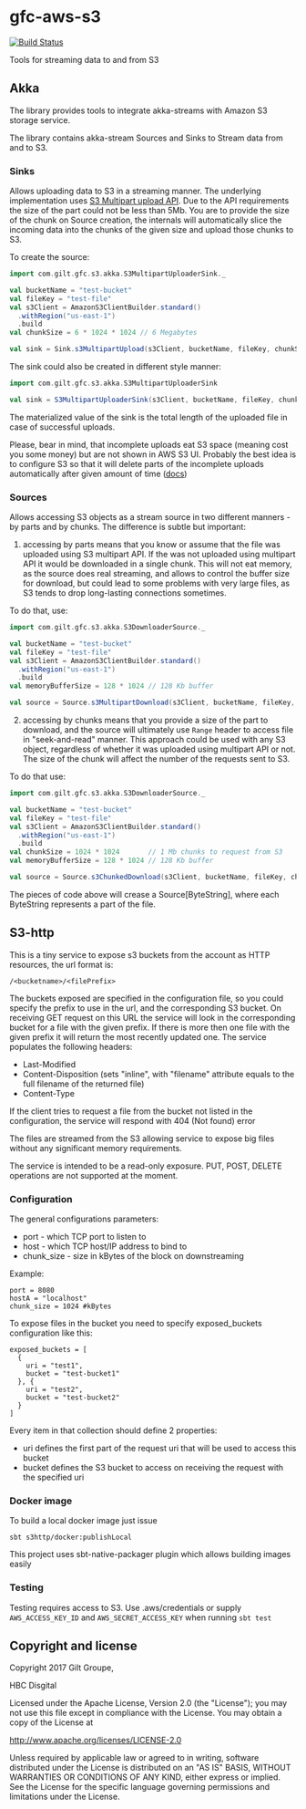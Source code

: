 # gfc-aws-s3

[![Build Status](https://travis-ci.com/gilt/gfc-aws-s3.svg?token=GMHJnzRkMmqWsbzuEWgW&branch=master)](https://travis-ci.com/gilt/gfc-aws-s3)

Tools for streaming data to and from S3

## Akka

The library provides tools to integrate akka-streams with Amazon S3 storage service. 

The library contains akka-stream Sources and Sinks to Stream data from and to S3.

### Sinks

Allows uploading data to S3 in a streaming manner. The underlying implementation uses [S3 Multipart upload API](http://docs.aws.amazon.com/AmazonS3/latest/dev/llJavaUploadFile.html). Due to the API requirements the size of the part could not be less than 5Mb. You are to provide the size of the chunk on Source creation, the internals will automatically slice the incoming data into the chunks of the given size and upload those chunks to S3.

To create the source:

```scala
import com.gilt.gfc.s3.akka.S3MultipartUploaderSink._

val bucketName = "test-bucket"
val fileKey = "test-file"
val s3Client = AmazonS3ClientBuilder.standard()
  .withRegion("us-east-1")
  .build
val chunkSize = 6 * 1024 * 1024 // 6 Megabytes

val sink = Sink.s3MultipartUpload(s3Client, bucketName, fileKey, chunkSize)
```

The sink could also be created in different style manner:

```scala
import com.gilt.gfc.s3.akka.S3MultipartUploaderSink

val sink = S3MultipartUploaderSink(s3Client, bucketName, fileKey, chunkSize)
```

The materialized value of the sink is the total length of the uploaded file in case of successful uploads.

Please, bear in mind, that incomplete uploads eat S3 space (meaning cost you some money) but are not shown in AWS S3 UI. Probably the best idea is to configure S3 so that it will delete parts of the incomplete uploads automatically after given amount of time ([docs](http://docs.aws.amazon.com/AmazonS3/latest/dev/object-lifecycle-mgmt.html))

### Sources

Allows accessing S3 objects as a stream source in two different manners - by parts and by chunks. The difference is subtle but important:

1. accessing by parts means that you know or assume that the file was uploaded using S3 multipart API. If the was not uploaded using multipart API it would be downloaded in a single chunk. This will not eat memory, as the source does real streaming, and allows to control the buffer size for download, but could lead to some problems with very large files, as S3 tends to drop long-lasting connections sometimes.

To do that, use:

```scala
import com.gilt.gfc.s3.akka.S3DownloaderSource._

val bucketName = "test-bucket"
val fileKey = "test-file"
val s3Client = AmazonS3ClientBuilder.standard()
  .withRegion("us-east-1")
  .build
val memoryBufferSize = 128 * 1024 // 128 Kb buffer

val source = Source.s3MultipartDownload(s3Client, bucketName, fileKey, memoryBufferSize)
```

2. accessing by chunks means that you provide a size of the part to download, and the source will ultimately use `Range` header to access file in "seek-and-read" manner. This approach could be used with any S3 object, regardless of whether it was uploaded using multipart API or not. The size of the chunk will affect the number of the requests sent to S3.

To do that use:

```scala
import com.gilt.gfc.s3.akka.S3DownloaderSource._

val bucketName = "test-bucket"
val fileKey = "test-file"
val s3Client = AmazonS3ClientBuilder.standard()
  .withRegion("us-east-1")
  .build
val chunkSize = 1024 * 1024       // 1 Mb chunks to request from S3
val memoryBufferSize = 128 * 1024 // 128 Kb buffer

val source = Source.s3ChunkedDownload(s3Client, bucketName, fileKey, chunkSize, memoryBufferSize)
```

The pieces of code above will crease a Source[ByteString], where each ByteString represents a part of the file.

## S3-http

This is a tiny service to expose s3 buckets from the account as HTTP resources,
the url format is:

```
/<bucketname>/<filePrefix>
```
    
The buckets exposed are specified in the configuration file, so you could specify
the prefix to use in the url, and the corresponding S3 bucket. On receiving GET 
request on this URL the service will look in the corresponding bucket for a file 
with the given prefix. If there is more then one file with the given prefix it 
will return the most recently updated one. The service populates the following 
headers: 
    
- Last-Modified
- Content-Disposition (sets "inline", with "filename" attribute equals to the full filename of the returned file)
- Content-Type

If the client tries to request a file from the bucket not listed in the configuration, 
the service will respond with 404 (Not found) error

The files are streamed from the S3 allowing service to expose big files without 
any significant memory requirements.

The service is intended to be a read-only exposure. PUT, POST, DELETE operations 
are not supported at the moment.

### Configuration

The general configurations parameters:

- port - which TCP port to listen to
- host - which TCP host/IP address to bind to
- chunk_size - size in kBytes of the block on downstreaming

Example:

```hocon
port = 8080
hostA = "localhost"
chunk_size = 1024 #kBytes
```

To expose files in the bucket you need to specify exposed_buckets configuration like this:

```hocon
exposed_buckets = [
  {
    uri = "test1",
    bucket = "test-bucket1"
  }, {
    uri = "test2",
    bucket = "test-bucket2"
  }
]
```
Every item in that collection should define 2 properties:

- uri defines the first part of the request uri that will be used to access this bucket
- bucket defines the S3 bucket to access on receiving the request with the specified uri

### Docker image

To build a local docker image just issue

    sbt s3http/docker:publishLocal

This project uses sbt-native-packager plugin which allows building images easily

### Testing

Testing requires access to S3. Use .aws/credentials or supply `AWS_ACCESS_KEY_ID` and `AWS_SECRET_ACCESS_KEY`
when running `sbt test`

## Copyright and license

Copyright 2017 Gilt Groupe, 

HBC Disgital

Licensed under the Apache License, Version 2.0 (the "License"); you may not use this file except in compliance with the License. You may obtain a copy of the License at

http://www.apache.org/licenses/LICENSE-2.0

Unless required by applicable law or agreed to in writing, software distributed under the License is distributed on an "AS IS" BASIS, WITHOUT WARRANTIES OR CONDITIONS OF ANY KIND, either express or implied. See the License for the specific language governing permissions and limitations under the License.
